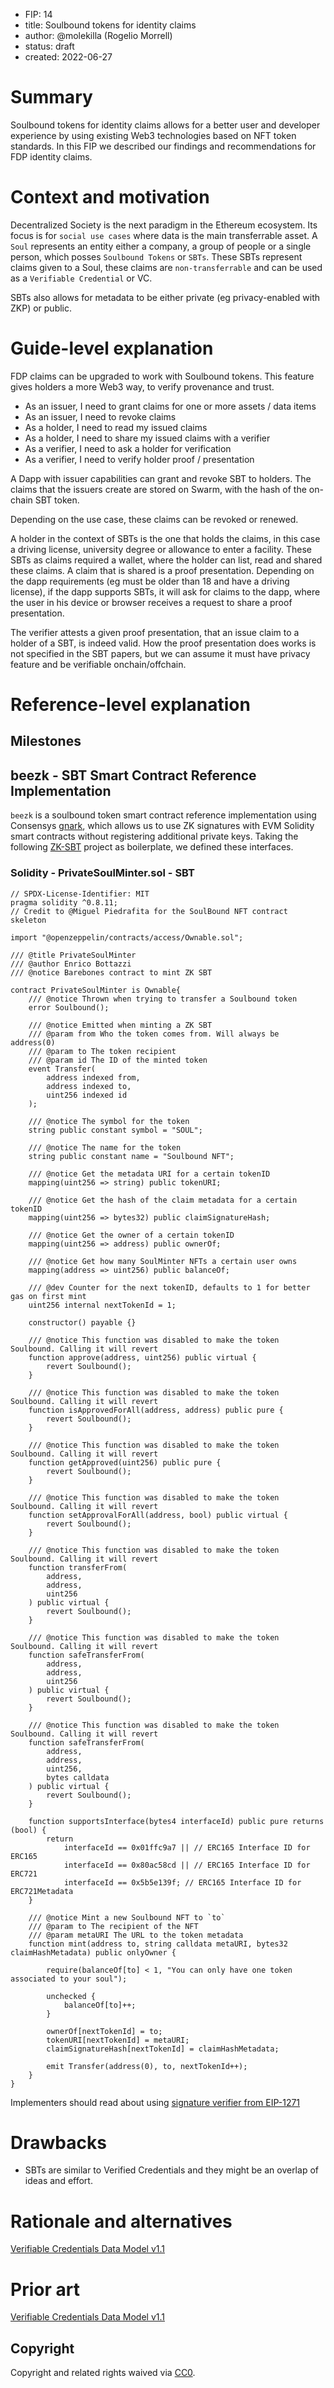- FIP: 14
- title: Soulbound tokens for identity claims
- author: @molekilla (Rogelio Morrell)
- status: draft
- created: 2022-06-27

# Summary

Soulbound tokens for identity claims allows for a better user and developer experience by using existing Web3 technologies based on NFT token standards. In this FIP we described our findings and recommendations for FDP identity claims.

# Context and motivation
Decentralized Society is the next paradigm in the Ethereum ecosystem. Its focus is for `social use cases` where data is the main transferrable asset. A `Soul` represents an entity either a company, a group of people or a single person, which posses `Soulbound Tokens` or `SBTs`. These SBTs represent claims given to a Soul, these claims are `non-transferrable` and can be used as a `Verifiable Credential` or VC. 

SBTs also allows for metadata to be either private (eg privacy-enabled with ZKP) or public. 


# Guide-level explanation

FDP claims can be upgraded to work with Soulbound tokens. This feature gives holders a more Web3 way, to verify provenance and trust. 

- As an issuer, I need to grant claims for one or more assets / data items
- As an issuer, I need to revoke claims
- As a holder, I need to read my issued claims
- As a holder, I need to share my issued claims with a verifier
- As a verifier, I need to ask a holder for verification 
- As a verifier, I need to verify holder proof / presentation


A Dapp with issuer capabilities can grant and revoke SBT to holders. The claims that the issuers create are stored on Swarm, with the hash of the on-chain SBT token.

Depending on the use case, these claims can be revoked or renewed.

A holder in the context of SBTs is the one that holds the claims, in this case a driving license, university degree or allowance to enter a facility. These SBTs as claims required a wallet, where the holder can list, read and shared these claims. A claim that is shared is a proof presentation. Depending on the dapp requirements (eg must be older than 18 and have a driving license), if the dapp supports SBTs, it will ask for claims to the dapp, where the user in his device or browser receives a request to share a proof presentation.

The verifier attests a given proof presentation, that an issue claim to a holder of a SBT, is indeed valid. 
How the proof presentation does works is not specified in the SBT papers, but we can assume it must have privacy feature and be verifiable onchain/offchain.

# Reference-level explanation

## Milestones

## beezk - SBT Smart Contract Reference Implementation

`beezk` is a soulbound token smart contract reference implementation using Consensys [gnark](https://docs.gnark.consensys.net/en/latest/), which allows us to use ZK signatures with EVM Solidity smart contracts without registering additional private keys. Taking the following [ZK-SBT](https://github.com/molekilla/ZK-SBT/tree/main) project as boilerplate, we defined these interfaces.

### Solidity - PrivateSoulMinter.sol - SBT


```solidity
// SPDX-License-Identifier: MIT
pragma solidity ^0.8.11;
// Credit to @Miguel Piedrafita for the SoulBound NFT contract skeleton

import "@openzeppelin/contracts/access/Ownable.sol";

/// @title PrivateSoulMinter
/// @author Enrico Bottazzi
/// @notice Barebones contract to mint ZK SBT

contract PrivateSoulMinter is Ownable{
    /// @notice Thrown when trying to transfer a Soulbound token
    error Soulbound();

    /// @notice Emitted when minting a ZK SBT
    /// @param from Who the token comes from. Will always be address(0)
    /// @param to The token recipient
    /// @param id The ID of the minted token
    event Transfer(
        address indexed from,
        address indexed to,
        uint256 indexed id
    );

    /// @notice The symbol for the token
    string public constant symbol = "SOUL";

    /// @notice The name for the token
    string public constant name = "Soulbound NFT";

    /// @notice Get the metadata URI for a certain tokenID
    mapping(uint256 => string) public tokenURI;

    /// @notice Get the hash of the claim metadata for a certain tokenID
    mapping(uint256 => bytes32) public claimSignatureHash;

    /// @notice Get the owner of a certain tokenID
    mapping(uint256 => address) public ownerOf;

    /// @notice Get how many SoulMinter NFTs a certain user owns
    mapping(address => uint256) public balanceOf;

    /// @dev Counter for the next tokenID, defaults to 1 for better gas on first mint
    uint256 internal nextTokenId = 1;

    constructor() payable {}

    /// @notice This function was disabled to make the token Soulbound. Calling it will revert
    function approve(address, uint256) public virtual {
        revert Soulbound();
    }

    /// @notice This function was disabled to make the token Soulbound. Calling it will revert
    function isApprovedForAll(address, address) public pure {
        revert Soulbound();
    }

    /// @notice This function was disabled to make the token Soulbound. Calling it will revert
    function getApproved(uint256) public pure {
        revert Soulbound();
    }

    /// @notice This function was disabled to make the token Soulbound. Calling it will revert
    function setApprovalForAll(address, bool) public virtual {
        revert Soulbound();
    }

    /// @notice This function was disabled to make the token Soulbound. Calling it will revert
    function transferFrom(
        address,
        address,
        uint256
    ) public virtual {
        revert Soulbound();
    }

    /// @notice This function was disabled to make the token Soulbound. Calling it will revert
    function safeTransferFrom(
        address,
        address,
        uint256
    ) public virtual {
        revert Soulbound();
    }

    /// @notice This function was disabled to make the token Soulbound. Calling it will revert
    function safeTransferFrom(
        address,
        address,
        uint256,
        bytes calldata
    ) public virtual {
        revert Soulbound();
    }

    function supportsInterface(bytes4 interfaceId) public pure returns (bool) {
        return
            interfaceId == 0x01ffc9a7 || // ERC165 Interface ID for ERC165
            interfaceId == 0x80ac58cd || // ERC165 Interface ID for ERC721
            interfaceId == 0x5b5e139f; // ERC165 Interface ID for ERC721Metadata
    }

    /// @notice Mint a new Soulbound NFT to `to`
    /// @param to The recipient of the NFT
    /// @param metaURI The URL to the token metadata
    function mint(address to, string calldata metaURI, bytes32 claimHashMetadata) public onlyOwner {

        require(balanceOf[to] < 1, "You can only have one token associated to your soul");

        unchecked {
            balanceOf[to]++;
        }

        ownerOf[nextTokenId] = to;
        tokenURI[nextTokenId] = metaURI;
        claimSignatureHash[nextTokenId] = claimHashMetadata;

        emit Transfer(address(0), to, nextTokenId++);
    }
}
```

Implementers should read about using [signature verifier from EIP-1271](https://v2-docs.zksync.io/dev/zksync-v2/aa.html#aa-signature-checker)


# Drawbacks

- SBTs are similar to Verified Credentials and they might be an overlap of ideas and effort.

# Rationale and alternatives

[Verifiable Credentials Data Model v1.1](https://www.w3.org/TR/vc-data-model/)


# Prior art

[Verifiable Credentials Data Model v1.1](https://www.w3.org/TR/vc-data-model/)

## Copyright

Copyright and related rights waived via [CC0](https://creativecommons.org/publicdomain/zero/1.0/).
